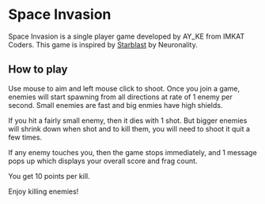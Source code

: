 # Space Invasion

Space Invasion is a single player game developed by AY_KE from IMKAT Coders. This game is inspired by [Starblast](https://starblast.io) by Neuronality. 

## How to play

Use mouse to aim and left mouse click to shoot. Once you join a game, enemies will start spawning from all directions at rate of 1 enemy per second. Small enemies are fast and big enmies have high shields.

If you hit a fairly small enemy, then it dies with 1 shot. But bigger enemies will shrink down when shot and to kill them, you will need to shoot it quit a few times.

If any enemy touches you, then the game stops immediately, and 1 message pops up which displays your overall score and frag count.

You get 10 points per kill.

Enjoy killing enemies!